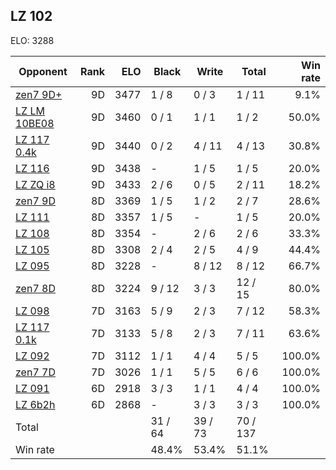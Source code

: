 ## LZ 102 ##

ELO: 3288

Opponent | Rank | ELO | Black | Write | Total | Win rate
---------|-----:|----:|-------|-------|-------|-------:
[zen7 9D+](zen7%209D+.md) | 9D | 3477 | 1 / 8 | 0 / 3 | 1 / 11 | 9.1%
[LZ LM 10BE08](LZ%20LM%2010BE08.md) | 9D | 3460 | 0 / 1 | 1 / 1 | 1 / 2 | 50.0%
[LZ 117 0.4k](LZ%20117%200.4k.md) | 9D | 3440 | 0 / 2 | 4 / 11 | 4 / 13 | 30.8%
[LZ 116](LZ%20116.md) | 9D | 3438 | - | 1 / 5 | 1 / 5 | 20.0%
[LZ ZQ i8](LZ%20ZQ%20i8.md) | 9D | 3433 | 2 / 6 | 0 / 5 | 2 / 11 | 18.2%
[zen7 9D](zen7%209D.md) | 8D | 3369 | 1 / 5 | 1 / 2 | 2 / 7 | 28.6%
[LZ 111](LZ%20111.md) | 8D | 3357 | 1 / 5 | - | 1 / 5 | 20.0%
[LZ 108](LZ%20108.md) | 8D | 3354 | - | 2 / 6 | 2 / 6 | 33.3%
[LZ 105](LZ%20105.md) | 8D | 3308 | 2 / 4 | 2 / 5 | 4 / 9 | 44.4%
[LZ 095](LZ%20095.md) | 8D | 3228 | - | 8 / 12 | 8 / 12 | 66.7%
[zen7 8D](zen7%208D.md) | 8D | 3224 | 9 / 12 | 3 / 3 | 12 / 15 | 80.0%
[LZ 098](LZ%20098.md) | 7D | 3163 | 5 / 9 | 2 / 3 | 7 / 12 | 58.3%
[LZ 117 0.1k](LZ%20117%200.1k.md) | 7D | 3133 | 5 / 8 | 2 / 3 | 7 / 11 | 63.6%
[LZ 092](LZ%20092.md) | 7D | 3112 | 1 / 1 | 4 / 4 | 5 / 5 | 100.0%
[zen7 7D](zen7%207D.md) | 7D | 3026 | 1 / 1 | 5 / 5 | 6 / 6 | 100.0%
[LZ 091](LZ%20091.md) | 6D | 2918 | 3 / 3 | 1 / 1 | 4 / 4 | 100.0%
[LZ 6b2h](LZ%206b2h.md) | 6D | 2868 | - | 3 / 3 | 3 / 3 | 100.0%
Total | | | 31 / 64 | 39 / 73 | 70 / 137 | 
Win rate| | | 48.4% | 53.4% | 51.1% | 
